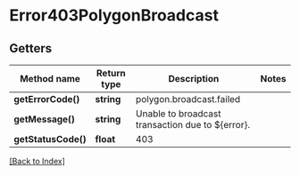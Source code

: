 # Error403PolygonBroadcast

## Getters

Method name | Return type | Description | Notes
------------ | ------------- | ------------- | -------------
**getErrorCode()** | **string** | polygon.broadcast.failed |
**getMessage()** | **string** | Unable to broadcast transaction due to ${error}. |
**getStatusCode()** | **float** | 403 |

[[Back to Index]](../index.md)
